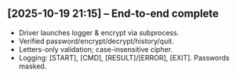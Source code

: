 ## [2025-10-19 21:15] – End-to-end complete
- Driver launches logger & encrypt via subprocess.
- Verified password/encrypt/decrypt/history/quit.
- Letters-only validation; case-insensitive cipher.
- Logging: [START], [CMD], [RESULT]/[ERROR], [EXIT]. Passwords masked.

